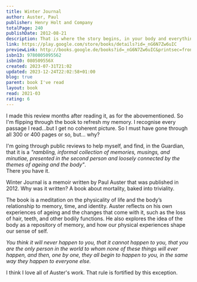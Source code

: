 ```yaml
---  
title: Winter Journal  
author: Auster, Paul  
publisher: Henry Holt and Company  
totalPage: 240  
publishDate: 2012-08-21  
description: That is where the story begins, in your body and everything will end in the body as well. On January 3, 2011, exactly one month before his sixty-fourth birthday, internationally acclaimed novelist Paul Auster sat down and wrote the first entry of Winter Journal, his unorthodox, beautifully wrought examination of his own life, as seen through the history of his body. Auster takes us from childhood to the brink of old age as he summons forth a universe of physical sensation, of pleasures and pains, moving from the awakening of sexual desire as an adolescent to the ever deepening bonds of married love, from meditations on eating and sleeping to the "scalding, epiphanic moment of clarity" in 1978 that set him on a new course as a writer.  
link: https://play.google.com/store/books/details?id=_nG6N7Zw6uIC  
previewLink: http://books.google.de/books?id=_nG6N7Zw6uIC&printsec=frontcover&dq=Paul+Auster,+Winter+Journal&hl=&as_pt=BOOKS&cd=3&source=gbs_api  
isbn13: 9780805095562  
isbn10: 080509556X  
created: 2023-07-31T21:02  
updated: 2023-12-24T22:02:58+01:00  
blog: true  
parent: book I've read  
layout: book  
read: 2021-03  
rating: 6  
---  
```

  
I made this review months after reading it, as for the abovementioned. So I'm flipping through the book to refresh my memory. I recognise every passage I read...but I get no coherent picture. So I must have gone through all 300 or 400 pages or so, but... why?    
  
I'm going through public reviews to help myself, and find, in the Guardian, that it is a _"rambling, informal collection of memories, musings, and minutiae, presented in the second person and loosely connected by the themes of ageing and the body"_.  
There you have it.  
  
Winter Journal is a memoir written by Paul Auster that was published in 2012.  Why was it written? A book about mortality, baked into triviality.   
  
The book is a meditation on the physicality of life and the body’s relationship to memory, time, and identity. Auster reflects on his own experiences of ageing and the changes that come with it, such as the loss of hair, teeth, and other bodily functions. He also explores the idea of the body as a repository of memory, and how our physical experiences shape our sense of self.  
  
_You think it will never happen to you, that it cannot happen to you, that you are the only person in the world to whom none of these things will ever happen, and then, one by one, they all begin to happen to you, in the same way they happen to everyone else._  
  
I think I love all of Auster's work.  That rule is fortified by this exception.